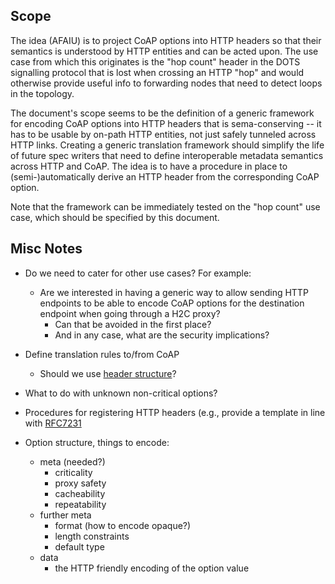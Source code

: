 ## Scope

The idea (AFAIU) is to project CoAP options into HTTP headers so that their
semantics is understood by HTTP entities and can be acted upon.  The use case
from which this originates is the "hop count" header in the DOTS signalling
protocol that is lost when crossing an HTTP "hop" and would otherwise provide
useful info to forwarding nodes that need to detect loops in the topology.

The document's scope seems to be the definition of a generic framework for
encoding CoAP options into HTTP headers that is sema-conserving -- it has to be
usable by on-path HTTP entities, not just safely tunneled across HTTP links.
Creating a generic translation framework should simplify the life of future
spec writers that need to define interoperable metadata semantics across HTTP
and CoAP.  The idea is to have a procedure in place to (semi-)automatically
derive an HTTP header from the corresponding CoAP option.

Note that the framework can be immediately tested on the "hop count" use case,
which should be specified by this document.

## Misc Notes

* Do we need to cater for other use cases?  For example:
  * Are we interested in having a generic way to allow sending HTTP endpoints
    to be able to encode CoAP options for the destination endpoint when going
    through a H2C proxy?
    * Can that be avoided in the first place?
    * And in any case, what are the security implications?

* Define translation rules to/from CoAP
  * Should we use [header structure](https://tools.ietf.org/html/draft-ietf-httpbis-header-structure)?

* What to do with unknown non-critical options?

* Procedures for registering HTTP headers (e.g., provide a template in line
  with [RFC7231](https://tools.ietf.org/html/rfc7231#section-8.3.1)

* Option structure, things to encode:
  * meta (needed?)
    * criticality
    * proxy safety
    * cacheability
    * repeatability
  * further meta
    * format (how to encode opaque?)
    * length constraints
    * default type
  * data
    * the HTTP friendly encoding of the option value

